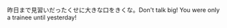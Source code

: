<tr><td>昨日まで見習いだったくせに大きな口をきくな。<td><tr><tr><td>Don't talk big! You were only a trainee until yesterday!<td><tr></table>

